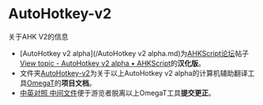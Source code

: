 AutoHotkey-v2
=============

关于AHK V2的信息

* [AutoHotkey v2 alpha](/AutoHotkey v2 alpha.md)为[AHKScript论坛](http://ahkscript.org/boards)帖子[View topic - AutoHotkey v2 alpha • AHKScript](http://ahkscript.org/boards/viewtopic.php?f=24&t=2120)的**汉化版**。
* 文件夹[AutoHotkey-v2](/AutoHotkey-v2)为关于以上AutoHotkey v2 alpha的计算机辅助翻译工具[OmegaT](www.omegat.org)的**项目文档**。
* [中英对照 中间文件](/%E4%B8%AD%E8%8B%B1%E5%AF%B9%E7%85%A7%20%E4%B8%AD%E9%97%B4%E6%96%87%E4%BB%B6)便于游览者脱离以上OmegaT工具**提交更正**。
